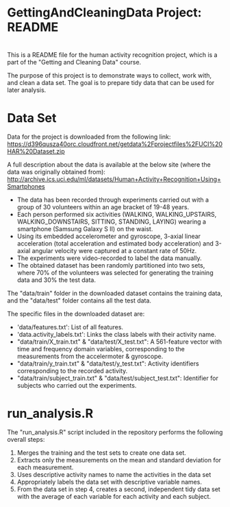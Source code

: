 ###
# GettingAndCleaningData Project: README
#
###

This is a README file for the human activity recognition project, which is a part of the "Getting and Cleaning Data" course. 

The purpose of this project is to demonstrate ways to collect, work with, and clean a data set. 
The goal is to prepare tidy data that can be used for later analysis. 


# Data Set
Data for the project is downloaded from the following link:
https://d396qusza40orc.cloudfront.net/getdata%2Fprojectfiles%2FUCI%20HAR%20Dataset.zip

A full description about the data is available at the below site (where the data was originally obtained from):
http://archive.ics.uci.edu/ml/datasets/Human+Activity+Recognition+Using+Smartphones

- The data has been recorded through experiments carried out with a group of 30 volunteers within an age bracket of 19-48 years. 
- Each person performed six activities (WALKING, WALKING_UPSTAIRS, WALKING_DOWNSTAIRS, SITTING, STANDING, LAYING) wearing a smartphone (Samsung Galaxy S II) on the waist. 
- Using its embedded accelerometer and gyroscope, 3-axial linear acceleration (total acceleration and estimated body acceleration) and 3-axial angular velocity were captured at a constant rate of 50Hz. 
- The experiments were video-recorded to label the data manually. 
- The obtained dataset has been randomly partitioned into two sets, where 70% of the volunteers was selected for generating the training data and 30% the test data.

The "data/train" folder in the downloaded dataset contains the training data, and the "data/test" folder contains all the test data.

The specific files in the downloaded dataset are:

- 'data/features.txt': List of all features.
- 'data.activity_labels.txt': Links the class labels with their activity name.
- "data/train/X_train.txt" & "data/test/X_test.txt": A 561-feature vector with time and frequency domain variables, corresponding to the measurements from the accelermoter & gyroscope.
- "data/train/y_train.txt" & "data/test/y_test.txt": Activity identifiers corresponding to the recorded activity.
- "data/train/subject_train.txt" & "data/test/subject_test.txt": Identifier for subjects who carried out the experiments.


# run_analysis.R 

The "run_analysis.R" script included in the repository performs the following overall steps:

1. Merges the training and the test sets to create one data set.
2. Extracts only the measurements on the mean and standard deviation for each measurement.
3. Uses descriptive activity names to name the activities in the data set
4. Appropriately labels the data set with descriptive variable names.
5. From the data set in step 4, creates a second, independent tidy data set with the average of each variable for each activity and each subject.

